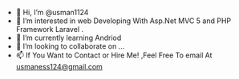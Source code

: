 - 👋 Hi, I’m @usman1124
- 👀 I’m interested in web Developing With Asp.Net MVC 5 and PHP Framework Laravel .
- 🌱 I’m currently learning Andriod
- 💞️ I’m looking to collaborate on ...
- 📫 If You Want to Contact or Hire Me! ,Feel Free To email At usmaness124@gmail.com

<!---
usman1124/usman1124 is a ✨ special ✨ repository because its `README.md` (this file) appears on your GitHub profile.
You can click the Preview link to take a look at your changes.
--->

